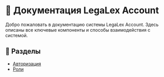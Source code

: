 # 📖 Документация LegaLex Account

Добро пожаловать в документацию системы LegaLex Account. Здесь описаны все ключевые компоненты и способы взаимодействия с системой.

## 📌 Разделы
- [Авторизация](авторизация/index.md)
- [Роли](роли/index.md)
